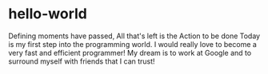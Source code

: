 # hello-world
Defining moments have passed, All that's left is the Action to be done
Today is my first step into the programming world. I would really love to become a very fast and efficient programmer! My dream is to work at Google and to surround myself with friends that I can trust!
